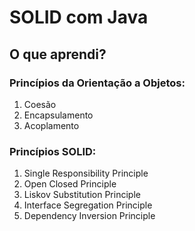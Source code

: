 # SOLID com Java

## O que aprendi?


### Princípios da Orientação a Objetos:
<ol>
  <li>Coesão</li>
  <li>Encapsulamento</li>
  <li>Acoplamento</li>
</ol>


### Princípios SOLID:
<ol>
  <li>Single Responsibility Principle</li>
  <li>Open Closed Principle</li>
  <li>Liskov Substitution Principle</li>
  <li>Interface Segregation Principle</li>
  <li>Dependency Inversion Principle</li>
</ol>

